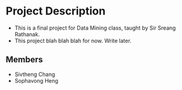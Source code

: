 # Project Description

- This is a final project for Data Mining class, taught by Sir Sreang Rathanak.
- This project blah blah blah for now. Write later.

## Members

- Sivtheng Chang
- Sophavong Heng
